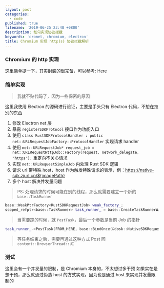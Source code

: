 ```yaml
---
layout: post
categories:
  - code
published: true
filename: '2019-06-25 23:48 +0800'
description: 如何实现协议拦截
keywords: 'cronet, chromium, electron'
title: Chromium 实现 http(s) 协议拦截解析
---
```

### Chromium 的 http 实现

这里简单提一下，其实封装的很完备，可以参考: [Here](https://www.jianshu.com/p/5ac0fb68cedc)

### 简单实现

> 我就不贴代码了，因为一些保密的原因

这里我使用 Electron 的源码进行验证，主要是手头只有 Electron 代码，不想在拉别的东西

1. 修改 Electron net 层
2. 暴露 `registerSDKProtocol` 接口作为功能入口
3. 使用 `class RustSDKProtocolHandler : public net::URLRequestJobFactory::ProtocolHandler` 实现请求 handler
4. 使用 `net::URLRequestJob* request_job = net::URLRequestHttpJob::Factory(request, network_delegate, "https");` 重定向不关心请求
5. 实现 `net::URLRequestSimpleJob` 内处理 Rust SDK 逻辑
6. 请求 url 带特殊 host，host 作为触发特殊请求的表示，例：https://native-sdk.zjurl.cn/${imagePath}
7. 多个 host 解决并发量问题

> PS: 处理请求的时候可能在别的线程，那么就需要建立一个新的 `base::TaskRunner`

```cpp
base::WeakPtrFactory<RustSDKRequestJob> weak_factory_;
scoped_refptr<base::TaskRunner> task_runner_ = base::CreateTaskRunnerWithTraits({base::TaskPriority::USER_VISIBLE});
```

> 当需要跑的时候，就 `PostTask`，最后一个参数是当前 Job 的指针

```cpp
task_runner_->PostTask(FROM_HERE, base::BindOnce(&dosk::NativeSDKRequestJob::WorkerThread, weak_factory_.GetWeakPtr()));
```

> 等任务结束之后，需要再通过这种方式 Post 回 `content::BrowserThread::UI`

### 测试

这里会有一个并发量的限制，是 Chromium 本身的，不太想过多干预
如果实在是想干预，那么就通过伪造 host 的方式实现，因为也是通过 host 来实现并发量限制的
